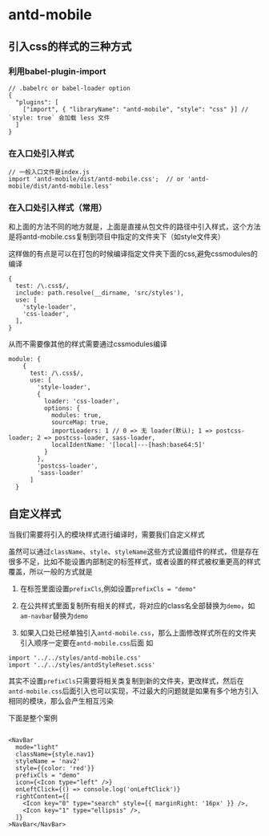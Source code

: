 # antd-mobile

## 引入css的样式的三种方式

### 利用babel-plugin-import

```
// .babelrc or babel-loader option
{
  "plugins": [
    ["import", { "libraryName": "antd-mobile", "style": "css" }] // `style: true` 会加载 less 文件
  ]
}
```

### 在入口处引入样式

```
// 一般入口文件是index.js
import 'antd-mobile/dist/antd-mobile.css';  // or 'antd-mobile/dist/antd-mobile.less'
```

### 在入口处引入样式（常用）

和上面的方法不同的地方就是，上面是直接从包文件的路径中引入样式，这个方法是将antd-mobile.css复制到项目中指定的文件夹下（如style文件夹）

这样做的有点是可以在打包的时候编译指定文件夹下面的css,避免cssmodules的编译

```
{
  test: /\.css$/,
  include: path.resolve(__dirname, 'src/styles'),
  use: [
    'style-loader',
    'css-loader',
  ],
}

```

从而不需要像其他的样式需要通过cssmodules编译

```
module: {
    {
      test: /\.css$/,
      use: [
        'style-loader',
        {
          loader: 'css-loader',
          options: {
            modules: true,
            sourceMap: true,
            importLoaders: 1 // 0 => 无 loader(默认); 1 => postcss-loader; 2 => postcss-loader, sass-loader,
            localIdentName: '[local]---[hash:base64:5]'
          }
        },
        'postcss-loader',
        'sass-loader'
      ]
  }

```

## 自定义样式

当我们需要将引入的模块样式进行编译时，需要我们自定义样式

虽然可以通过`className`、`style`、`styleName`这些方式设置组件的样式，但是存在很多不足，比如不能设置内部制定的标签样式，或者设置的样式被权重更高的样式覆盖，所以一般的方式就是

1. 在标签里面设置`prefixCls`,例如设置`prefixCls = "demo"`

2. 在公共样式里面复制所有相关的样式，将对应的class名全部替换为`demo`，如`am-navbar`替换为`demo`

3. 如果入口处已经单独引入`antd-mobile.css`，那么上面修改样式所在的文件夹引入顺序一定要在`antd-mobile.css`后面
如
```
import '../../styles/antd-mobile.css'
import '../../styles/antdStyleReset.scss'
```

其实不设置`prefixCls`只需要将相关类复制到新的文件夹，更改样式，然后在`antd-mobile.css`后面引入也可以实现，不过最大的问题就是如果有多个地方引入相同的模块，那么会产生相互污染

下面是整个案例
```

<NavBar
  mode="light"
  className={style.nav1}
  styleName = 'nav2'
  style={{color: 'red'}}
  prefixCls = "demo"
  icon={<Icon type="left" />}
  onLeftClick={() => console.log('onLeftClick')}
  rightContent={[
    <Icon key="0" type="search" style={{ marginRight: '16px' }} />,
    <Icon key="1" type="ellipsis" />,
  ]}
>NavBar</NavBar>
      
```